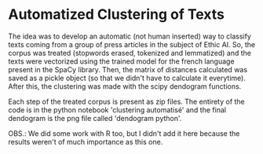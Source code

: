 # Automatized Clustering of Texts
The idea was to develop an automatic (not human inserted) way to classify texts coming from a group of press articles in the subject of Ethic AI.
So, the corpus was treated (stopwords erased, tokenized and lemmatized) and the texts were vectorized using the trained model for the french language present in the SpaCy library. Then, the matrix of distances calculated was saved as a pickle object (so that we didn't have to calculate it everytime). After this, the clustering was made with the scipy dendogram functions.

Each step of the treated corpus is present as zip files. The entirety of the code is in the python notebook 'clustering automatisé' and the final dendogram is the png file called 'dendogram python'.

OBS.: We did some work with R too, but I didn't add it here because the results weren't of much importance as this one.
